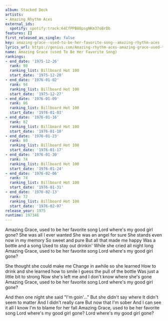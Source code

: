 ```yaml
---
album: Stacked Deck
artists:
- Amazing Rhythm Aces
external_ids:
  spotify: spotify:track:64CfPPB80psgNKm37oBrDb
features: []
first_released_as_single: false
key: amazing-grace--used-to-be-her-favorite-song--amazing-rhythm-aces
lyrics_url: https://genius.com/Amazing-rhythm-aces-amazing-grace-used-to-be-her-favorite-song-lyrics
name: Amazing Grace (used To Be Her Favorite Song)
rankings:
- end_date: '1975-12-26'
  rank: 98
  ranking_list: Billboard Hot 100
  start_date: '1975-12-20'
- end_date: '1976-01-02'
  rank: 94
  ranking_list: Billboard Hot 100
  start_date: '1975-12-27'
- end_date: '1976-01-09'
  rank: 86
  ranking_list: Billboard Hot 100
  start_date: '1976-01-03'
- end_date: '1976-01-16'
  rank: 82
  ranking_list: Billboard Hot 100
  start_date: '1976-01-10'
- end_date: '1976-01-23'
  rank: 80
  ranking_list: Billboard Hot 100
  start_date: '1976-01-17'
- end_date: '1976-01-30'
  rank: 74
  ranking_list: Billboard Hot 100
  start_date: '1976-01-24'
- end_date: '1976-02-06'
  rank: 74
  ranking_list: Billboard Hot 100
  start_date: '1976-01-31'
- end_date: '1976-02-13'
  rank: 72
  ranking_list: Billboard Hot 100
  start_date: '1976-02-07'
release_year: 1975
runtime: 197346
---
```

Amazing Grace, used to be her favorite song
Lord where's my good girl gone?
She was all I ever wanted
She was an angel for sure
She stands even now in my memory
So sweet and pure
But all that made me happy
Was a bottle and a song
Used to stay out drinkin'
While she cried all night long
Amazing Grace, used to be her favorite song
Lord where's my good girl gone?

She thought she could make me
Change in awhile so she learned
How to drink and she learned how to smile
I guess the pull of the bottle
Was just a little bit to strong
Now she's left me and
I don't know where she's gone
Amazing Grace, used to be her favorite song
Lord where's my good girl gone?

And then one night she said "I'm goin'..."
But she didn't say where
It didn't seem to matter
And I didn't really care
But now that I'm sober
And I can see it all
I know I'm to blame for her fall
Amazing Grace, used to be her favorite song
Lord where's my good girl gone?
Lord where's my good girl gone?
